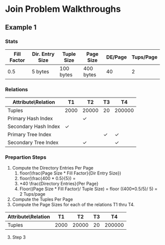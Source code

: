 # Join Problem Walkthroughs
## Example 1
### Stats
|Fill Factor|Dir. Entry Size|Tuple Size|Page Size|DE/Page|Tups/Page|    
|-----------|---------------|----------|---------|-------|---------|   
|     0.5   |    5 bytes    | 100 bytes|400 bytes|  40   |    2    |

### Relations
| Attribute\Relation |    T1    |    T2    |    T3    |    T4    |    
|--------------------|----------|----------|----------|----------|
|       Tuples       |  2000    |  20000   |    20    |  200000  |  
| Primary Hash Index |          |     ✓    |          |          |  
|Secondary Hash Index|     ✓    |          |          |          |  
| Primary Tree Index |          |          |    ✓     |     ✓    |  
|Secondary Tree Index|          |     ✓    |          |     ✓    |  

### Prepartion Steps 
1. Compute the Directory Entries Per Page
   1. floor(\frac{Page Size * Fill Factor}{Dir Entry Size})
   2. floor(\frac{400 * 0.5}{5}) =
   3. *40 \frac{Directory Entries}{Per Page}
   2. Floor((Page Size * Fill Factor)/ Tuple Size) = floor ((400\*0.5/5)/ 5) = 2 Tups/page
1. Compute the Tuples Per Page
2. Compute the Page Sizes for each of the relations T1 thru T4.

| Attribute\Relation |    T1    |    T2    |    T3    |    T4    |     
|--------------------|----------|----------|----------|----------|    
|       Tuples       |  2000    |  20000   |    20    |  200000  |
      
3. Step 3
